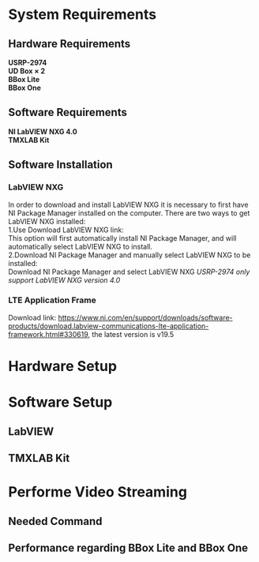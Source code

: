 # System Requirements
## Hardware Requirements
**USRP-2974**\
**UD Box $\times$ 2**\
**BBox Lite**\
**BBox One**
## Software Requirements
**NI LabVIEW NXG 4.0**\
**TMXLAB Kit**
## Software Installation
### LabVIEW NXG
In order to download and install LabVIEW NXG it is necessary to first have NI Package Manager installed on the computer. There are two ways to get LabVIEW NXG installed:\
1.Use Download LabVIEW NXG link:\
This option will first automatically install NI Package Manager, and will automatically select LabVIEW NXG to install.\
2.Download NI Package Manager and manually select LabVIEW NXG to be installed:\
Download NI Package Manager and select LabVIEW NXG
*USRP-2974 only support LabVIEW NXG version 4.0*
### LTE Application Frame
Download link: https://www.ni.com/en/support/downloads/software-products/download.labview-communications-lte-application-framework.html#330619, the latest version is v19.5
# Hardware Setup
# Software Setup
## LabVIEW
## TMXLAB Kit
# Performe Video Streaming
## Needed Command
## Performance regarding BBox Lite and BBox One
